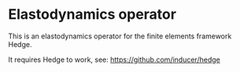 # Elastodynamics operator
This is an elastodynamics operator for the finite elements framework Hedge.

It requires Hedge to work, see: https://github.com/inducer/hedge
